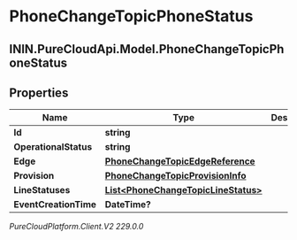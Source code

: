 # PhoneChangeTopicPhoneStatus

## ININ.PureCloudApi.Model.PhoneChangeTopicPhoneStatus

## Properties

|Name | Type | Description | Notes|
|------------ | ------------- | ------------- | -------------|
| **Id** | **string** |  | [optional] |
| **OperationalStatus** | **string** |  | [optional] |
| **Edge** | [**PhoneChangeTopicEdgeReference**](PhoneChangeTopicEdgeReference) |  | [optional] |
| **Provision** | [**PhoneChangeTopicProvisionInfo**](PhoneChangeTopicProvisionInfo) |  | [optional] |
| **LineStatuses** | [**List&lt;PhoneChangeTopicLineStatus&gt;**](PhoneChangeTopicLineStatus) |  | [optional] |
| **EventCreationTime** | **DateTime?** |  | [optional] |



_PureCloudPlatform.Client.V2 229.0.0_
